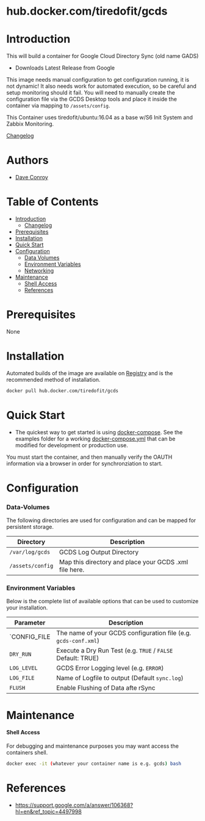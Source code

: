 # hub.docker.com/tiredofit/gcds

# Introduction

This will build a container for Google Cloud Directory Sync (old name GADS)

*    Downloads Latest Release from Google

This image needs manual configuration to get configuration running, it is not dynamic! It also needs work for automated execution, so be careful and setup monitoring should it fail. You will need to manually create the configuration file via the GCDS Desktop tools and place it inside the container via mapping to `/assets/config`. 

This Container uses tiredofit/ubuntu:16.04 as a base w/S6 Init System and Zabbix Monitoring.

[Changelog](CHANGELOG.md)

# Authors

- [Dave Conroy](https://github.com/tiredofit)

# Table of Contents

- [Introduction](#introduction)
    - [Changelog](CHANGELOG.md)
- [Prerequisites](#prerequisites)
- [Installation](#installation)
- [Quick Start](#quick-start)
- [Configuration](#configuration)
    - [Data Volumes](#data-volumes)
    - [Environment Variables](#environmentvariables)   
    - [Networking](#networking)
- [Maintenance](#maintenance)
    - [Shell Access](#shell-access)
   - [References](#references)

# Prerequisites

None


# Installation

Automated builds of the image are available on [Registry](https://hub.docker.com/tiredofit/gcds) and is the recommended method of installation.


```bash
docker pull hub.docker.com/tiredofit/gcds
```

# Quick Start

* The quickest way to get started is using [docker-compose](https://docs.docker.com/compose/). See the examples folder for a working [docker-compose.yml](examples/docker-compose.yml) that can be modified for development or production use.

You must start the container, and then manually verify the OAUTH information via a browser in order for synchronziation to start.



# Configuration

### Data-Volumes

The following directories are used for configuration and can be mapped for persistent storage.

| Directory | Description |
|-----------|-------------|
| `/var/log/gcds` | GCDS Log Output Directory |
| `/assets/config` | Map this directory and place your GCDS .xml file here.

### Environment Variables

Below is the complete list of available options that can be used to customize your installation.

| Parameter | Description |
|-----------|-------------|
| `CONFIG_FILE | The name of your GCDS configuration file (e.g. `gcds-conf.xml`)
| `DRY_RUN` | Execute a Dry Run Test (e.g. `TRUE` / `FALSE` Default: TRUE) |
| `LOG_LEVEL` | GCDS Error Logging level (e.g. `ERROR`) |
| `LOG_FILE` | Name of Logfile to output (Default `sync.log`) |
| `FLUSH` | Enable Flushing of Data afte rSync |


# Maintenance
#### Shell Access

For debugging and maintenance purposes you may want access the containers shell. 

```bash
docker exec -it (whatever your container name is e.g. gcds) bash
```

# References

* https://support.google.com/a/answer/106368?hl=en&ref_topic=4497998


